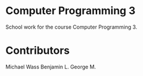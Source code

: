 Computer Programming 3
======================

School work for the course Computer Programming 3.


Contributors
============

Michael Wass
Benjamin L.
George M.